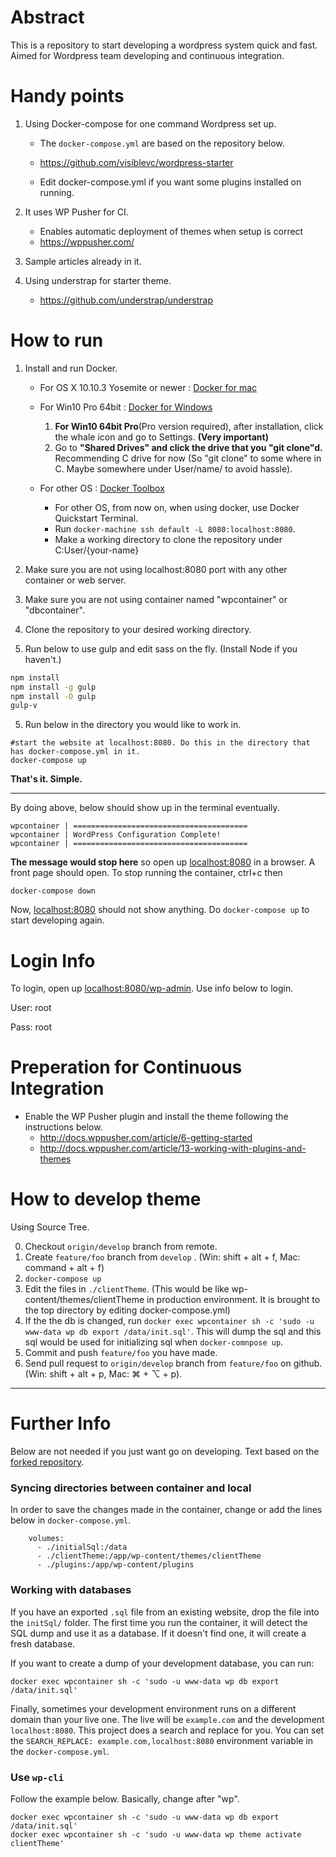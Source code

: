 # Abstract

This is a repository to start developing a wordpress system quick and fast.
Aimed for Wordpress team developing and continuous integration. 

# Handy points
1. Using Docker-compose for one command Wordpress set up.

	- The `docker-compose.yml` are based on the repository below.
	- https://github.com/visiblevc/wordpress-starter

	- Edit docker-compose.yml if you want some plugins installed on running.

2. It uses WP Pusher for CI.
	- Enables automatic deployment of themes when setup is correct
	- https://wppusher.com/

3. Sample articles already in it.
4. Using understrap for starter theme.
	- https://github.com/understrap/understrap

# How to run
1.  Install and run Docker.
	- For OS X 10.10.3 Yosemite or newer : <a href="https://docs.docker.com/docker-for-mac/#/what-to-know-before-you-install" target="_blank" rel="nofollow">Docker for mac</a>
	- For Win10 Pro 64bit : <a href="https://docs.docker.com/docker-for-windows/" target="_blank" rel="nofollow">Docker for Windows</a>
		1.  **For Win10 64bit Pro**(Pro version required), after installation, click the whale icon and go to Settings. **(Very important)**
		2.    Go to **"Shared Drives" and click the drive that you "git clone"d.** Recommending C drive for now (So "git clone" to some where in C. Maybe somewhere under User/name/ to avoid hassle).

	- For other OS : <a href="https://docs.docker.com/toolbox/overview/" target="_blank" rel="nofollow">Docker Toolbox</a>
		- For other OS, from now on, when using docker, use Docker Quickstart Terminal. 
		- Run `docker-machine ssh default -L 8080:localhost:8080`.
		- Make a working directory to clone the repository under C:User/{your-name}
	
2. Make sure you are not using localhost:8080 port with any other container or web server.
3. Make sure you are not using container named "wpcontainer" or "dbcontainer".
4. Clone the repository to your desired working directory.
6. Run below to use gulp and edit sass on the fly. (Install Node if you haven't.)

```bash
npm install
npm install -g gulp
npm install -D gulp
gulp-v
```

5. Run below in the directory you would like to work in.
```
#start the website at localhost:8080. Do this in the directory that has docker-compose.yml in it.
docker-compose up
```

**That's it. Simple.**

----------

By doing above, below should show up in the terminal eventually.
```
wpcontainer | =======================================
wpcontainer | WordPress Configuration Complete!
wpcontainer | =======================================
```
**The message would stop here** so open up <a href="http://localhost:8080" target="_blank" rel="nofollow">localhost:8080</a> in a browser. A front page should open.
To stop running the container, ctrl+c then

```
docker-compose down
```
Now, <a href="http://localhost:8080" target="_blank" rel="nofollow">localhost:8080</a> should not show anything.
Do `docker-compose up` to start developing again.

# Login Info

To login, open up  <a href="http://localhost:8080/wp-admin" target="_blank" rel="nofollow">localhost:8080/wp-admin</a>. Use info below to login.

User: root

Pass: root

# Preperation for Continuous Integration

- Enable the WP Pusher plugin and install the theme following the instructions below.
	- http://docs.wppusher.com/article/6-getting-started
	- http://docs.wppusher.com/article/13-working-with-plugins-and-themes


# How to develop theme

Using Source Tree.

0. Checkout `origin/develop` branch from remote.
1. Create `feature/foo` branch from `develop` . (Win: shift + alt + f, Mac: command + alt + f)
2. `docker-compose up` 
3. Edit the files in `./clientTheme`. (This would be like wp-content/themes/clientTheme in production environment. It is brought to the top directory by editing docker-compose.yml)
4. If the the db is changed, run `docker exec wpcontainer sh -c 'sudo -u www-data wp db export /data/init.sql'`. This will dump the sql and this sql would be used for initializing sql when `docker-comnpose up`.
5. Commit and push `feature/foo` you have made.
6. Send pull request to `origin/develop` branch from `feature/foo` on github. (Win: shift + alt + p, Mac: ⌘ + ⌥ + p).

----------

# Further Info
Below are not needed if you just want go on developing. Text based on the [forked repository](https://github.com/visiblevc/wordpress-starter).

### Syncing directories between container and local

In order to save the changes made in the container, change or add the lines below in `docker-compose.yml`. 

```
    volumes:
      - ./initialSql:/data
      - ./clientTheme:/app/wp-content/themes/clientTheme
      - ./plugins:/app/wp-content/plugins
```


### Working with databases

If you have an exported `.sql` file from an existing website, drop the file into the `initSql/` folder. The first time you run the container, it will detect the SQL dump and use it as a database. If it doesn't find one, it will create a fresh database.

If you want to create a dump of your development database, you can run:
```
docker exec wpcontainer sh -c 'sudo -u www-data wp db export /data/init.sql'
```

Finally, sometimes your development environment runs on a different domain than your live one. The live will be `example.com` and the development `localhost:8080`. This project does a search and replace for you. You can set the `SEARCH_REPLACE: example.com,localhost:8080` environment variable in the `docker-compose.yml`.

### Use `wp-cli`

Follow the example below. Basically, change after "wp".

```
docker exec wpcontainer sh -c 'sudo -u www-data wp db export /data/init.sql'
docker exec wpcontainer sh -c 'sudo -u www-data wp theme activate clientTheme'
```